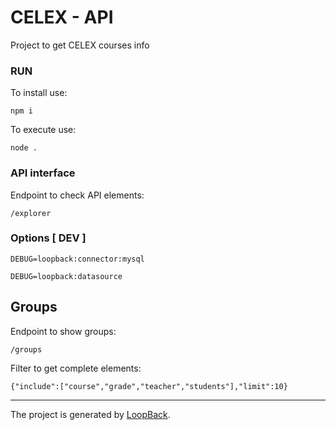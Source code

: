 # CELEX - API

Project to get CELEX courses info

### RUN

To install use:

`npm i`

To execute use:

`node .`

### API interface

Endpoint to check API elements:

`/explorer`

### Options [ DEV ]

`DEBUG=loopback:connector:mysql`

`DEBUG=loopback:datasource`

## Groups

Endpoint to show groups:

`/groups`

Filter to get complete elements:


`{"include":["course","grade","teacher","students"],"limit":10}`

___

The project is generated by [LoopBack](http://loopback.io).